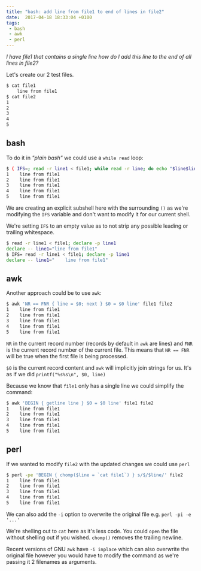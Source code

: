 ```yaml
---
title: "bash: add line from file1 to end of lines in file2"
date:  2017-04-18 18:33:04 +0100
tags:
 - bash
 - awk
 - perl
---
```


<em>I have file1 that contains a single line how do I add this
line to the end of all lines in file2?</em>

Let's create our 2 test files.

```bash
$ cat file1
    line from file1
$ cat file2
1
2
3
4
5
```

## bash

To do it in *"plain bash"* we could use a `while read` loop:

```bash
$ ( IFS=; read -r line1 < file1; while read -r line; do echo "$line$line1"; done < file2 )
1    line from file1
2    line from file1
3    line from file1
4    line from file1
5    line from file1
```

We are creating an explicit subshell here with the surrounding `()` as we're 
modifying the `IFS` variable and don't want to modify it for our current shell.

We're setting `IFS` to an empty value as to not strip any possible leading or
trailing whitespace.

```bash
$ read -r line1 < file1; declare -p line1
declare -- line1="line from file1"
$ IFS= read -r line1 < file1; declare -p line1
declare -- line1="    line from file1"
```

## awk

Another approach could be to use `awk`:

```bash
$ awk 'NR == FNR { line = $0; next } $0 = $0 line' file1 file2
1    line from file1
2    line from file1
3    line from file1
4    line from file1
5    line from file1
```

`NR` in the current record number (records by default in `awk` are lines) and 
`FNR` is the current record number of the current file. This means that 
`NR == FNR` will be true when the first file is being processed.

`$0` is the current record content and `awk` will implicitly join strings
for us. It's as if we did `printf("%s%s\n", $0, line)`

Because we know that `file1` only has a single line we could simplify the command:

```bash
$ awk 'BEGIN { getline line } $0 = $0 line' file1 file2
1    line from file1
2    line from file1
3    line from file1
4    line from file1
5    line from file1
```

## perl

If we wanted to modify `file2` with the updated changes we could
use `perl`


```bash
$ perl -pe 'BEGIN { chomp($line = `cat file1`) } s/$/$line/' file2
1    line from file1
2    line from file1
3    line from file1
4    line from file1
5    line from file1
```

We can also add the `-i` option to overwrite
the original file e.g. `perl -pi -e '...'`

We're shelling out to `cat` here as it's less code. You could `open`
the file without shelling out if you wished. `chomp()` removes
the trailing newline.

Recent versions of GNU `awk` have `-i inplace` which can also overwrite 
the original file however you would have to modify the command as we're
passing it 2 filenames as arguments.
